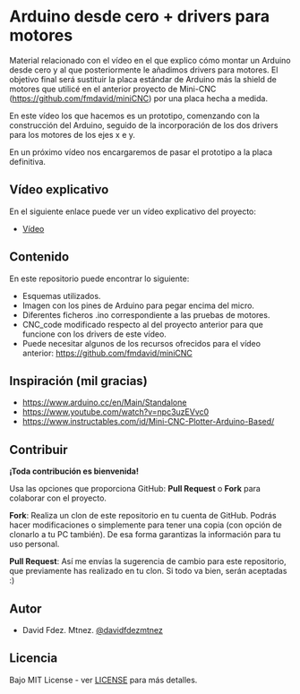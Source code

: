 # Arduino desde cero + drivers para motores

Material relacionado con el vídeo en el que explico cómo montar un Arduino desde cero y al que posteriormente le añadimos drivers para motores. El objetivo final será sustituir la placa estándar de Arduino más la shield de motores que utilicé en el anterior proyecto de Mini-CNC (https://github.com/fmdavid/miniCNC) por una placa hecha a medida.

En este vídeo los que hacemos es un prototipo, comenzando con la construcción del Arduino, seguido de la incorporación de los dos drivers para los motores de los ejes x e y.

En un próximo vídeo nos encargaremos de pasar el prototipo a la placa definitiva.

## Vídeo explicativo

En el siguiente enlace puede ver un vídeo explicativo del proyecto:

* [Vídeo](https://youtu.be/Uyisg1a7rLg)

## Contenido

En este repositorio puede encontrar lo siguiente:

* Esquemas utilizados.
* Imagen con los pines de Arduino para pegar encima del micro.
* Diferentes ficheros .ino correspondiente a las pruebas de motores.
* CNC_code modificado respecto al del proyecto anterior para que funcione con los drivers de este vídeo.
* Puede necesitar algunos de los recursos ofrecidos para el vídeo anterior: https://github.com/fmdavid/miniCNC

## Inspiración (mil gracias)

* https://www.arduino.cc/en/Main/Standalone
* https://www.youtube.com/watch?v=npc3uzEVvc0
* https://www.instructables.com/id/Mini-CNC-Plotter-Arduino-Based/

## Contribuir

**¡Toda contribución es bienvenida!**

Usa las opciones que proporciona GitHub: **Pull Request** o **Fork** para colaborar con el proyecto.

**Fork**: Realiza un clon de este repositorio en tu cuenta de GitHub. Podrás hacer modificaciones o simplemente para tener una copia (con opción de clonarlo a tu PC también). De esa forma garantizas la información para tu uso personal.

**Pull Request**: Así me envías la sugerencia de cambio para este repositorio, que previamente has realizado en tu clon. Si todo va bien, serán aceptadas :)

## Autor

- David Fdez. Mtnez. [@davidfdezmtnez](https://twitter.com/davidfdezmtnez) 

## Licencia

Bajo MIT License - ver [LICENSE](LICENSE) para más detalles.
